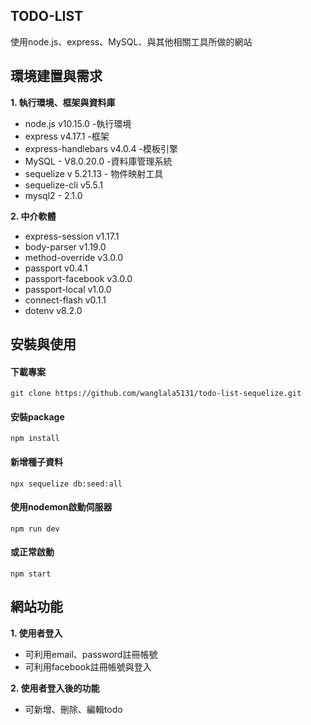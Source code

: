 ## TODO-LIST
使用node.js、express、MySQL、與其他相關工具所做的網站


## 環境建置與需求

**1. 執行環境、框架與資料庫**
* node.js v10.15.0 -執行環境
* express v4.17.1 -框架
* express-handlebars v4.0.4 -模板引擎
* MySQL - V8.0.20.0 -資料庫管理系統
* sequelize v 5.21.13 - 物件映射工具
* sequelize-cli v5.5.1
* mysql2 - 2.1.0

**2. 中介軟體**
* express-session v1.17.1
* body-parser v1.19.0
* method-override v3.0.0
* passport v0.4.1
* passport-facebook v3.0.0
* passport-local v1.0.0
* connect-flash v0.1.1
* dotenv v8.2.0



## 安裝與使用
#### 下載專案
    git clone https://github.com/wanglala5131/todo-list-sequelize.git
#### 安裝package
    npm install
#### 新增種子資料
    npx sequelize db:seed:all
#### 使用nodemon啟動伺服器
    npm run dev
#### 或正常啟動
    npm start


## 網站功能
**1. 使用者登入**
* 可利用email、password註冊帳號
* 可利用facebook註冊帳號與登入

**2. 使用者登入後的功能**
* 可新增、刪除、編輯todo